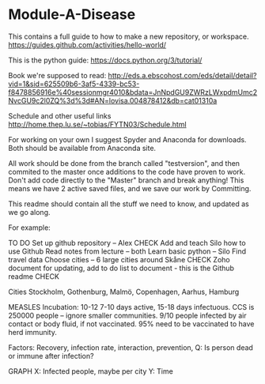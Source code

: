 # Module-A-Disease

This contains a full guide to how to make a new repository, or workspace.
https://guides.github.com/activities/hello-world/

This is the python guide:
https://docs.python.org/3/tutorial/

Book we're supposed to read:
http://eds.a.ebscohost.com/eds/detail/detail?vid=1&sid=625509b6-3af5-4339-bc53-f8478856916e%40sessionmgr4010&bdata=JnNpdGU9ZWRzLWxpdmUmc2NvcGU9c2l0ZQ%3d%3d#AN=lovisa.004878412&db=cat01310a

Schedule and other useful links
http://home.thep.lu.se/~tobias/FYTN03/Schedule.html

For working on your own I suggest Spyder and Anaconda for downloads. Both should be available from Anaconda site.

All work should be done from the branch called "testversion", and then commited to the master once additions to the code have proven to work. Don't add code directly to the "Master" branch and break anything! This means we have 2 active saved files, and we save our work by Committing.

This readme should contain all the stuff we need to know, and updated as we go along.

For example:

TO DO
Set up github repository – Alex CHECK
Add and teach Silo how to use Github
Read notes from lecture – both
Learn basic python – Silo
Find travel data
Choose cities – 6 large cities around Skåne CHECK
Zoho document for updating, add to do list to document - this is the Github readme CHECK

Cities
Stockholm, Gothenburg, Malmö, Copenhagen, Aarhus, Hamburg

MEASLES
Incubation: 10-12 7-10 days active, 15-18 days infectuous. CCS is 250000 people – ignore smaller communities. 9/10 people infected by air contact or body fluid, if not vaccinated. 95% need to be vaccinated to have herd immunity.

Factors: Recovery, infection rate, interaction, prevention, Q: Is person dead or immune after infection?

GRAPH
X: Infected people, maybe per city
Y: Time

